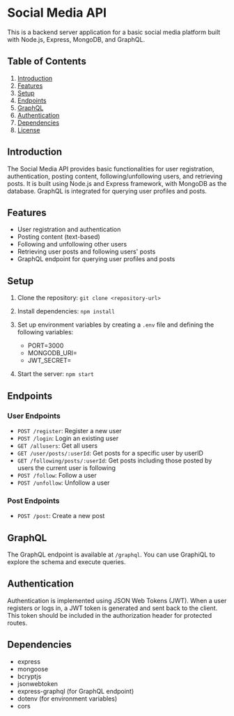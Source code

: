 # Social Media API

This is a backend server application for a basic social media platform built with Node.js, Express, MongoDB, and GraphQL.

## Table of Contents
1. [Introduction](#introduction)
2. [Features](#features)
3. [Setup](#setup)
4. [Endpoints](#endpoints)
5. [GraphQL](#graphql)
6. [Authentication](#authentication)
7. [Dependencies](#dependencies)
8. [License](#license)

## Introduction

The Social Media API provides basic functionalities for user registration, authentication, posting content, following/unfollowing users, and retrieving posts. It is built using Node.js and Express framework, with MongoDB as the database. GraphQL is integrated for querying user profiles and posts.

## Features

- User registration and authentication
- Posting content (text-based)
- Following and unfollowing other users
- Retrieving user posts and following users' posts
- GraphQL endpoint for querying user profiles and posts

## Setup

1. Clone the repository: `git clone <repository-url>`
2. Install dependencies: `npm install`
3. Set up environment variables by creating a `.env` file and defining the following variables:
    -  PORT=3000
    -  MONGODB_URI=<your-mongodb-uri>
    -  JWT_SECRET=<your-jwt-secret>

4. Start the server: `npm start`

## Endpoints

### User Endpoints

- `POST /register`: Register a new user
- `POST /login`: Login an existing user
- `GET /allusers`: Get all users
- `GET /user/posts/:userId`: Get posts for a specific user by userID
- `GET /following/posts/:userId`: Get posts including those posted by users the current user is following
- `POST /follow`: Follow a user
- `POST /unfollow`: Unfollow a user

### Post Endpoints

- `POST /post`: Create a new post

## GraphQL

The GraphQL endpoint is available at `/graphql`. You can use GraphiQL to explore the schema and execute queries.

## Authentication

Authentication is implemented using JSON Web Tokens (JWT). When a user registers or logs in, a JWT token is generated and sent back to the client. This token should be included in the authorization header for protected routes.

## Dependencies

- express
- mongoose
- bcryptjs
- jsonwebtoken
- express-graphql (for GraphQL endpoint)
- dotenv (for environment variables)
- cors

